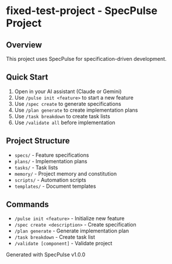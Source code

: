 # fixed-test-project - SpecPulse Project

## Overview
This project uses SpecPulse for specification-driven development.

## Quick Start
1. Open in your AI assistant (Claude or Gemini)
2. Use `/pulse init <feature>` to start a new feature
3. Use `/spec create` to generate specifications
4. Use `/plan generate` to create implementation plans
5. Use `/task breakdown` to create task lists
6. Use `/validate all` before implementation

## Project Structure
- `specs/` - Feature specifications
- `plans/` - Implementation plans
- `tasks/` - Task lists
- `memory/` - Project memory and constitution
- `scripts/` - Automation scripts
- `templates/` - Document templates

## Commands
- `/pulse init <feature>` - Initialize new feature
- `/spec create <description>` - Create specification
- `/plan generate` - Generate implementation plan
- `/task breakdown` - Create task list
- `/validate [component]` - Validate project

Generated with SpecPulse v1.0.0
